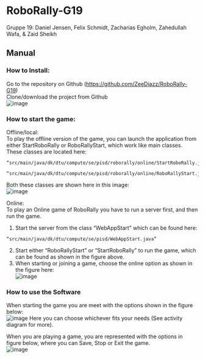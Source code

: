 # RoboRally-G19
Gruppe 19: Daniel Jensen, Felix Schmidt, Zacharias Egholm, Zahedullah Wafa, &amp; Zaid Sheikh

## Manual 
### How to Install:
Go to the repository on Github (https://github.com/ZeeDiazz/RoboRally-G19) <br />
Clone/download the project from Github <br />
![image](https://github.com/ZeeDiazz/RoboRally-G19/assets/69626255/9d674b96-d4ff-4cce-91f8-c6187595ae61)

### How to start the game:
Offline/local: <br />
To play the offline version of the game, you can launch the application from either StartRoboRally or RoboRallyStart, which work like main classes. These classes are located here:
```
“src/main/java/dk/dtu/compute/se/pisd/roborally/online/StartRoboRally.java” 
```
```
“src/main/java/dk/dtu/compute/se/pisd/roborally/online/RoboRallyStart.java”. 
```

Both these classes are shown here in this image:  <br />
![image](https://github.com/ZeeDiazz/RoboRally-G19/assets/69626255/c0e29936-e04f-4a33-b4d9-0ea51094fb8e)

Online: <br />
To play an Online game of RoboRally you have to run a server first, and then run the game. <br />
1. Start the server from the class “WebAppStart” which can be found here:
```
“src/main/java/dk/dtu/compute/se/pisd/WebAppStart.java”
```
2. Start either “RoboRallyStart” or “StartRoboRally” to run the game, which can be found as shown in the figure above.
3. When starting or joining a game, choose the online option as shown in the figure here: <br />
![image](https://github.com/ZeeDiazz/RoboRally-G19/assets/69626255/44d50883-0708-4361-a3b4-ad11b85f7171)

### How to use the Software
When starting the game you are meet with the options shown in the figure below:  <br />
![image](https://github.com/ZeeDiazz/RoboRally-G19/assets/69626255/72ea79cd-7273-4b95-93ac-e8c29eb01e47)
Here you can choose whichever fits your needs (See activity diagram for more). 

When you are playing a game, you are represented with the options in figure below, where you can Save, Stop or Exit the game.  <br />
![image](https://github.com/ZeeDiazz/RoboRally-G19/assets/69626255/3b65b0e6-a213-43b9-857d-a03f5369e0b6)
